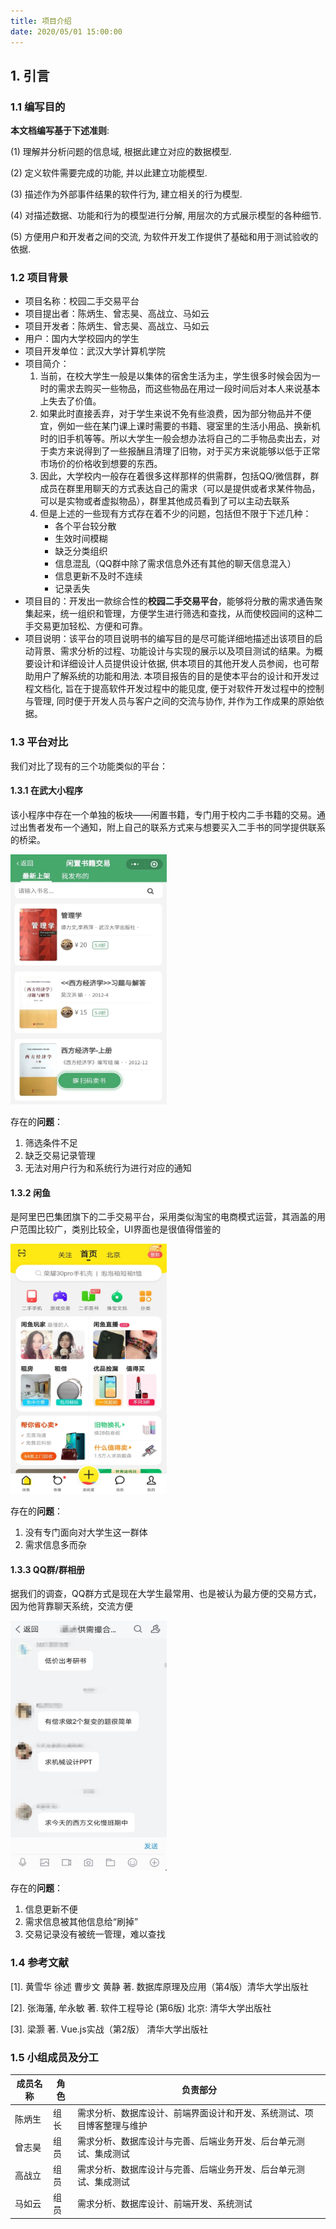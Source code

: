 ```yaml
---
title: 项目介绍
date: 2020/05/01 15:00:00
---
```


## 1. 引言

### 1.1 编写目的

**本文档编写基于下述准则**:

(1) 理解并分析问题的信息域, 根据此建立对应的数据模型.

(2) 定义软件需要完成的功能, 并以此建立功能模型.

(3) 描述作为外部事件结果的软件行为, 建立相关的行为模型.

(4) 对描述数据、功能和行为的模型进行分解, 用层次的方式展示模型的各种细节.

(5) 方便用户和开发者之间的交流, 为软件开发工作提供了基础和用于测试验收的依据.

### 1.2 项目背景

- 项目名称：校园二手交易平台
- 项目提出者：陈炳生、曾志昊、高战立、马如云
- 项目开发者：陈炳生、曾志昊、高战立、马如云
- 用户：国内大学校园内的学生
- 项目开发单位：武汉大学计算机学院
- 项目简介：
  1. 当前，在校大学生一般是以集体的宿舍生活为主，学生很多时候会因为一时的需求去购买一些物品，而这些物品在用过一段时间后对本人来说基本上失去了价值。 
  2. 如果此时直接丢弃，对于学生来说不免有些浪费，因为部分物品并不便宜，例如一些在某门课上课时需要的书籍、寝室里的生活小用品、换新机时的旧手机等等。所以大学生一般会想办法将自己的二手物品卖出去，对于卖方来说得到了一些报酬且清理了旧物，对于买方来说能够以低于正常市场价的价格收到想要的东西。
  3. 因此，大学校内一般存在着很多这样那样的供需群，包括QQ/微信群，群成员在群里用聊天的方式表达自己的需求（可以是提供或者求某件物品，可以是实物或者虚拟物品），群里其他成员看到了可以主动去联系
  4. 但是上述的一些现有方式存在着不少的问题，包括但不限于下述几种：
     - 各个平台较分散
     - 生效时间模糊
     - 缺乏分类组织
     - 信息混乱（QQ群中除了需求信息外还有其他的聊天信息混入）
     - 信息更新不及时不连续
     - 记录丢失
- 项目目的：开发出一款综合性的**校园二手交易平台**，能够将分散的需求通告聚集起来，统一组织和管理，方便学生进行筛选和查找，从而使校园间的这种二手交易更加轻松、方便和可靠。
- 项目说明：该平台的项目说明书的编写目的是尽可能详细地描述出该项目的启动背景、需求分析的过程、功能设计与实现的展示以及项目测试的结果。为概要设计和详细设计人员提供设计依据, 供本项目的其他开发人员参阅，也可帮助用户了解系统的功能和用法. 本项目报告的目的是使本平台的设计和开发过程文档化, 旨在于提高软件开发过程中的能见度, 便于对软件开发过程中的控制与管理, 同时便于开发人员与客户之间的交流与协作, 并作为工作成果的原始依据。

### 1.3 平台对比

我们对比了现有的三个功能类似的平台：

#### 1.3.1 在武大小程序

该小程序中存在一个单独的板块——闲置书籍，专门用于校内二手书籍的交易。通过出售者发布一个通知，附上自己的联系方式来与想要买入二手书的同学提供联系的桥梁。

<img src="./assets/zaiwuda.jpg" alt="在武大小程序" width="250" height="400" />

存在的**问题**：

1. 筛选条件不足
2. 缺乏交易记录管理
3. 无法对用户行为和系统行为进行对应的通知

#### 1.3.2 闲鱼

是阿里巴巴集团旗下的二手交易平台，采用类似淘宝的电商模式运营，其涵盖的用户范围比较广，类别比较全，UI界面也是很值得借鉴的

<img src="./assets/xianyu.jpg" alt="闲鱼APP" width="250" height="400" />

存在的**问题**：

1. 没有专门面向对大学生这一群体
2. 需求信息多而杂

#### 1.3.3 QQ群/群相册

据我们的调查，QQ群方式是现在大学生最常用、也是被认为最方便的交易方式，因为他背靠聊天系统，交流方便

<img src="./assets/qqgroup.jpg" alt="QQ群/群相册" width="250" height="400" />

存在的**问题**：

1. 信息更新不便
2. 需求信息被其他信息给“刷掉”
3. 交易记录没有被统一管理，难以查找

### 1.4 参考文献

[1]. 黄雪华 徐述 曹步文 黄静 著. 数据库原理及应用（第4版）清华大学出版社

[2]. 张海藩, 牟永敏 著. 软件工程导论 (第6版) 北京: 清华大学出版社

[3]. 梁灏 著. Vue.js实战（第2版） 清华大学出版社



### 1.5 小组成员及分工

| 成员名称 | 角色 | 负责部分                                                     |
| -------- | ---- | ------------------------------------------------------------ |
| 陈炳生   | 组长 | 需求分析、数据库设计、前端界面设计和开发、系统测试、项目博客整理与维护 |
| 曾志昊   | 组员 | 需求分析、数据库设计与完善、后端业务开发、后台单元测试、集成测试 |
| 高战立   | 组员 | 需求分析、数据库设计与完善、后端业务开发、后台单元测试、集成测试 |
| 马如云   | 组员 | 需求分析、数据库设计、前端开发、系统测试                     |


